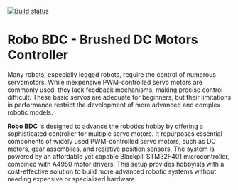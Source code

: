 [![Build status](https://github.com/godunko/robo-bdc/actions/workflows/alire.yml/badge.svg)](https://github.com/godunko/robo-bdc/actions/workflows/alire.yml)

# **Robo BDC** - Brushed DC Motors Controller

Many robots, especially legged robots, require the control of numerous servomotors.
While inexpensive PWM-controlled servo motors are commonly used, they lack feedback mechanisms, making precise control difficult.
These basic servos are adequate for beginners, but their limitations in performance restrict the development of more advanced and complex robotic models.

**Robo BDC** is designed to advance the robotics hobby by offering a sophisticated controller for multiple servo motors.
It repurposes essential components of widely used PWM-controlled servo motors, such as DC motors, gear assemblies, and resistive position sensors.
The system is powered by an affordable yet capable Blackpill STM32F401 microcontroller, combined with A4950 motor drivers.
This setup provides hobbyists with a cost-effective solution to build more advanced robotic systems without needing expensive or specialized hardware.
